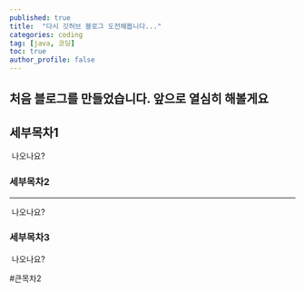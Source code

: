 ```yaml
---
published: true
title:  "다시 깃허브 블로그 도전해봅니다..."
categories: coding
tag: [java, 코딩] 
toc: true
author_profile: false 
---
```




## 처음 블로그를 만들었습니다. 앞으로 열심히 해볼게요



## 세부목차1

​	나오나요?

### 세부목차2

<hr>

​	나오나요?

### 세부목차3

​	나오나요?

#큰목차2